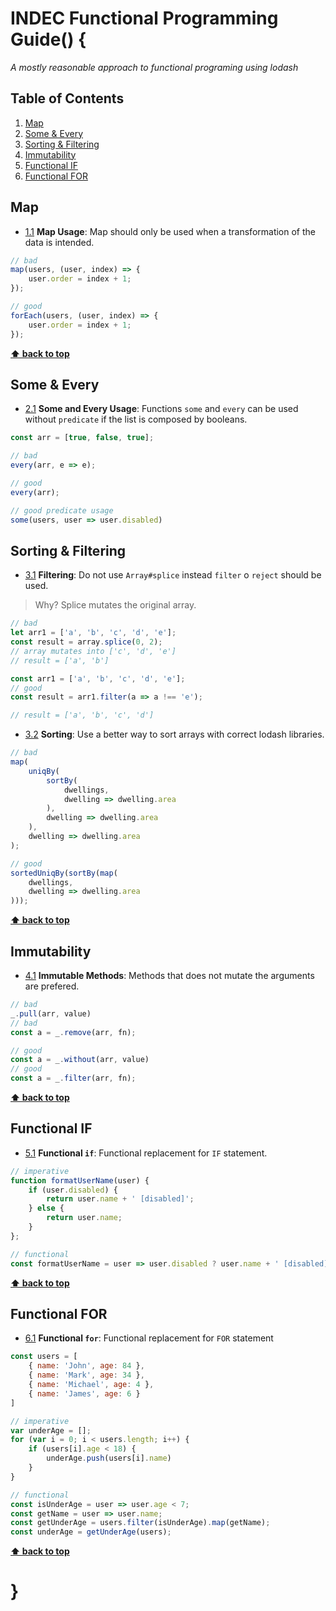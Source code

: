 # INDEC Functional Programming Guide() {

*A mostly reasonable approach to functional programing using lodash*

## Table of Contents

1. [Map](#map)
1. [Some & Every](#some-every)
1. [Sorting & Filtering](#sorting-filtering)
1. [Immutability](#immutability)
1. [Functional IF](#functional-if)
1. [Functional FOR](#functional-for)

## Map

<a name="map--usage"></a><a name="1.1"></a>
- [1.1](#map--usage) **Map Usage**: Map should only be used when a transformation of the data is intended.

```js
// bad
map(users, (user, index) => {
    user.order = index + 1;
});
```

```js
// good
forEach(users, (user, index) => {
    user.order = index + 1;
});
```

**[⬆ back to top](#table-of-contents)**

## Some & Every

<a name="some-every"></a><a name="2.1"></a>
- [2.1](#some-every) **Some and Every Usage**:  Functions `some` and `every` can be used without `predicate` if the list is composed by booleans.

```js
const arr = [true, false, true];

// bad
every(arr, e => e);

// good
every(arr);

// good predicate usage
some(users, user => user.disabled)
```

## Sorting & Filtering

<a name="sorting-filtering"></a><a name="3.1"></a>
- [3.1](#sorting-filtering) **Filtering**: Do not use `Array#splice` instead `filter` o `reject` should be used.

 > Why? Splice mutates the original array.

```js
// bad
let arr1 = ['a', 'b', 'c', 'd', 'e'];
const result = array.splice(0, 2);
// array mutates into ['c', 'd', 'e']
// result = ['a', 'b']

const arr1 = ['a', 'b', 'c', 'd', 'e'];
// good
const result = arr1.filter(a => a !== 'e');

// result = ['a', 'b', 'c', 'd']
```

<a name="sorting--lodash"></a><a name="3.2"></a>
- [3.2](#sorting--lodash) **Sorting**: Use a better way to sort arrays with correct lodash libraries.

```js
// bad
map(
    uniqBy(
        sortBy(
            dwellings,
            dwelling => dwelling.area
        ),
        dwelling => dwelling.area
    ),
    dwelling => dwelling.area
);
```

```js
// good
sortedUniqBy(sortBy(map(
    dwellings,
    dwelling => dwelling.area
)));
```

**[⬆ back to top](#table-of-contents)**

## Immutability

<a name="immutability--methods"></a><a name="3.2"></a>
- [4.1](#immutability--methods) **Immutable Methods**: Methods that does not mutate the arguments are prefered.

```js
// bad
_.pull(arr, value)
// bad
const a = _.remove(arr, fn);
```

```js
// good
const a = _.without(arr, value)
// good
const a = _.filter(arr, fn);
```

**[⬆ back to top](#table-of-contents)**

## Functional IF

<a name="functional-if"></a><a name="5.1"></a>
- [5.1](#functional-if) **Functional `if`**: Functional replacement for `IF` statement.

```js
// imperative
function formatUserName(user) {
    if (user.disabled) {
        return user.name + ' [disabled]';
    } else {
        return user.name;
    }
};
```

```js
// functional
const formatUserName = user => user.disabled ? user.name + ' [disabled]' : user.name;
```

**[⬆ back to top](#table-of-contents)**

## Functional FOR

<a name="functional-for"></a><a name="6.1"></a>
- [6.1](#functional-for) **Functional `for`**: Functional replacement for `FOR` statement

```js
const users = [
    { name: 'John', age: 84 },
    { name: 'Mark', age: 34 },
    { name: 'Michael', age: 4 },
    { name: 'James', age: 6 }
]
```

```js
// imperative
var underAge = [];
for (var i = 0; i < users.length; i++) {
    if (users[i].age < 18) {
        underAge.push(users[i].name)
    }
}
```

```js
// functional
const isUnderAge = user => user.age < 7;
const getName = user => user.name;
const getUnderAge = users.filter(isUnderAge).map(getName);
const underAge = getUnderAge(users);
```

**[⬆ back to top](#table-of-contents)**

# }
